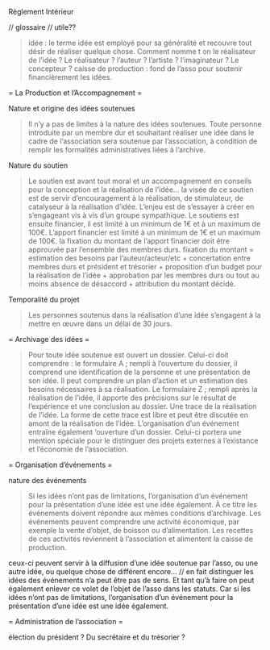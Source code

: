 Règlement Intérieur

// glossaire // utile?? 
> idée : le terme idée est employé pour sa généralité et recouvre tout désir de réaliser quelque chose.
> Comment nomme t on le réalisateur de l’idée ? Le réalisateur ? l’auteur ? l’artiste ? l’imaginateur ? Le concepteur ?
> caisse de production : fond de l’asso pour soutenir financièrement les idées.



= La Production et l’Accompagnement =

Nature et origine des idées soutenues
> Il n’y a pas de limites à la nature des idées soutenues.
> Toute personne introduite par un membre dur et souhaitant réaliser une idée dans le cadre de l’association sera soutenue par l’association, à condition de remplir les formalités administratives liées à l’archive.

Nature du soutien
> Le soutien est avant tout moral et un accompagnement en conseils pour la conception et la réalisation de l’idée…
> la visée de ce soutien est de servir d’encouragement à la réalisation, de stimulateur, de catalyseur à la réalisation d’idée. L’enjeu est de s’essayer à créer en s’engageant vis à vis d’un groupe sympathique.
> Le soutiens est ensuite financier, il est limité à un minimum de 1€ et à un maximum de 100€.
> L’apport financier est limité à un minimum de 1€ et un maximum de 100€.
> la fixation du montant de l’apport financier doit être approuvée par l’ensemble des membres durs.
> fixation du montant = estimation des besoins par l’auteur/acteur/etc + concertation entre membres durs et président et trésorier + proposition d’un budget pour la réalisation de l’idée + approbation par les membres durs ou tout au moins absence de désaccord + attribution du montant décidé.

Temporalité du projet
> Les personnes soutenus dans la réalisation d’une idée s’engagent à la mettre en œuvre dans un délai de 30 jours.



= Archivage des idées =

> Pour toute idée soutenue est ouvert un dossier. Celui-ci doit comprendre :
le formulaire A ;
rempli à l’ouverture du dossier, il comprend une identification de la personne et une présentation de son idée. Il peut comprendre un plan d’action et un estimation des besoins nécessaires à sa réalisation.
Le formulaire Z ;
rempli après la réalisation de l’idée, il apporte des précisions sur le résultat de l’expérience et une conclusion au dossier.
Une trace de la réalisation de l’idée. La forme de cette trace est libre et peut être discutée en amont de la réalisation de l’idée.
> L’organisation d’un événement entraîne également ‘ouverture d’un dossier. Celui-ci portera une mention spéciale pour le distinguer des projets externes à l’existance et l’économie de l’association.



= Organisation d’événements =

nature des événements
> Si les idées n’ont pas de limitations, l’organisation d’un événement pour la présentation d’une idée est une idée également. À ce titre les événements doivent répondre aux mêmes conditions d’archivage.
> Les événements peuvent comprendre une activité économique, par exemple la vente d’objet, de boisson ou d’alimentation. Les recettes de ces activités reviennent à l’association et alimentent la caisse de production.


ceux-ci peuvent servir à la diffusion d’une idée soutenue par l’asso, ou une autre idée, ou quelque chose de différent encore...
// en fait distinguer les idées des événements n’a peut être pas de sens. Et tant qu’à faire on peut également enlever ce volet de l’objet de l’asso dans les statuts. Car si les idées n’ont pas de limitations, l’organisation d’un événement pour la présentation d’une idée est une idée également.


= Administration de l’association =

élection du président ? Du secrétaire et du trésorier ?
